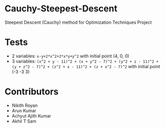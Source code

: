 # Cauchy-Steepest-Descent
Steepest Descent (Cauchy) method for Optimization Techniques Project

# Tests
- 2 variables: `x-y+2*x^2+2*x*y+y^2` with initial point (4, 0, 0)
- 3 variables: `(x^2 + y - 11)^2 + (x + y^2 - 7)^2 + (y^2 + z - 11)^2 + (y + z^2 - 7)^2 + (z^2 + x - 11)^2 + (z + x^2 - 7)^2` with initial point (-3 -3 3)

# Contributors
- Nikith Royan
- Arun Kumar 
- Achyut Ajith Kumar
- Akhil T Sam
